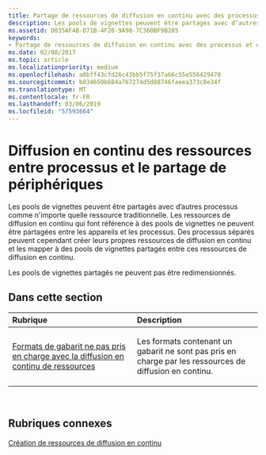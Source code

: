 ```yaml
---
title: Partage de ressources de diffusion en continu avec des processus et des appareils
description: Les pools de vignettes peuvent être partagés avec d’autres processus comme n'importe quelle ressource traditionnelle. Les ressources de diffusion en continu qui font référence à des pools de vignettes ne peuvent être partagées entre les appareils et les processus.
ms.assetid: D035AF4B-D71B-4F20-9A98-7C360BF9B285
keywords:
- Partage de ressources de diffusion en continu avec des processus et des appareils
ms.date: 02/08/2017
ms.topic: article
ms.localizationpriority: medium
ms.openlocfilehash: a0bff43cfd26c43bb5f75f37a66c55e556429470
ms.sourcegitcommit: b034650b684a767274d5d88746faeea373c8e34f
ms.translationtype: MT
ms.contentlocale: fr-FR
ms.lasthandoff: 03/06/2019
ms.locfileid: "57593664"
---
```

# <a name="span-iddirect3dconceptsstreaming-resource-cross-process-and-device-sharingspanstreaming-resource-cross-process-and-device-sharing"></a><span id="direct3dconcepts.streaming-resource-cross-process-and-device-sharing"></span>Diffusion en continu des ressources entre processus et le partage de périphériques


Les pools de vignettes peuvent être partagés avec d’autres processus comme n'importe quelle ressource traditionnelle. Les ressources de diffusion en continu qui font référence à des pools de vignettes ne peuvent être partagées entre les appareils et les processus. Des processus séparés peuvent cependant créer leurs propres ressources de diffusion en continu et les mapper à des pools de vignettes partagés entre ces ressources de diffusion en continu.

Les pools de vignettes partagés ne peuvent pas être redimensionnés.

## <a name="span-idin-this-sectionspanin-this-section"></a><span id="in-this-section"></span>Dans cette section


<table>
<colgroup>
<col width="50%" />
<col width="50%" />
</colgroup>
<thead>
<tr class="header">
<th align="left">Rubrique</th>
<th align="left">Description</th>
</tr>
</thead>
<tbody>
<tr class="odd">
<td align="left"><p><a href="stencil-formats-not-supported-with-streaming-resources.md">Formats de gabarit ne pas pris en charge avec la diffusion en continu de ressources</a></p></td>
<td align="left"><p>Les formats contenant un gabarit ne sont pas pris en charge par les ressources de diffusion en continu.</p></td>
</tr>
</tbody>
</table>

 

## <a name="span-idrelated-topicsspanrelated-topics"></a><span id="related-topics"></span>Rubriques connexes


[Création de ressources de diffusion en continu](creating-streaming-resources.md)

 

 




